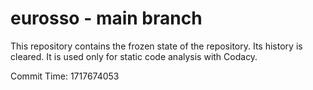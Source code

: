# eurosso - main branch

This repository contains the frozen state of the repository.
Its history is cleared. It is used only for static code
analysis with Codacy.

Commit Time: 1717674053